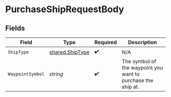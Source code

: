 # PurchaseShipRequestBody


## Fields

| Field                                                        | Type                                                         | Required                                                     | Description                                                  |
| ------------------------------------------------------------ | ------------------------------------------------------------ | ------------------------------------------------------------ | ------------------------------------------------------------ |
| `ShipType`                                                   | [shared.ShipType](../../models/shared/shiptype.md)           | :heavy_check_mark:                                           | N/A                                                          |
| `WaypointSymbol`                                             | *string*                                                     | :heavy_check_mark:                                           | The symbol of the waypoint you want to purchase the ship at. |